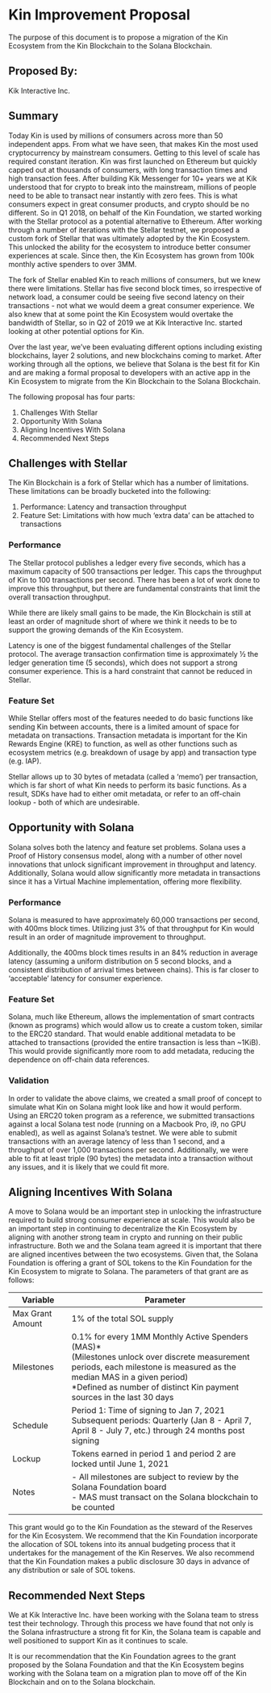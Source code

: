 # Kin Improvement Proposal
The purpose of this document is to propose a migration of the Kin Ecosystem from the Kin Blockchain to the Solana Blockchain.

## Proposed By:
Kik Interactive Inc.

## Summary
Today Kin is used by millions of consumers across more than 50 independent apps. From what we have seen, that makes Kin the most used cryptocurrency by mainstream consumers. Getting to this level of scale has required constant iteration. Kin was first launched on Ethereum but quickly capped out at thousands of consumers, with long transaction times and high  transaction fees. After building Kik Messenger for 10+ years we at Kik understood that for crypto to break into the mainstream, millions of people need to be able to transact near instantly with zero fees. This is what consumers expect in great consumer products, and crypto should be no different. So in Q1 2018, on behalf of the Kin Foundation, we  started working with the Stellar protocol as a potential alternative to Ethereum. After working through a number of iterations with the Stellar testnet, we proposed a custom fork of Stellar that was ultimately adopted by the Kin Ecosystem. This unlocked the ability for the ecosystem to introduce better consumer experiences at scale. Since then, the Kin Ecosystem has grown from 100k monthly active spenders to over 3MM. 

The fork of Stellar enabled Kin to reach millions of consumers, but we knew there were limitations. Stellar has five second block times, so irrespective of network load, a consumer could be seeing five second latency on their transactions - not what we would deem a great consumer experience. We also knew that at some point the Kin Ecosystem would overtake the bandwidth of Stellar, so in Q2 of 2019 we at Kik Interactive Inc. started looking at other potential options for Kin. 

Over the last year, we’ve been evaluating different options including existing blockchains, layer 2 solutions, and new blockchains coming to market. After working through all the options, we believe that Solana is the best fit for Kin and are making a formal proposal to developers with an active app in the Kin Ecosystem to migrate from the Kin Blockchain to the Solana Blockchain.

The following proposal has four parts: 
1. Challenges With Stellar
2. Opportunity With Solana
3. Aligning Incentives With Solana
4. Recommended Next Steps

## Challenges with Stellar
The Kin Blockchain is a fork of Stellar which has a number of limitations. These limitations can be broadly bucketed into the following:

1. Performance: Latency and transaction throughput
2. Feature Set: Limitations with how much ‘extra data’ can be attached to transactions

### Performance
The Stellar protocol publishes a ledger every five seconds, which has a maximum capacity of 500 transactions per ledger. This caps the throughput of Kin to 100 transactions per second. There has been a lot of work done to improve this throughput, but there are fundamental constraints that limit the overall transaction throughput. 

While there are likely small gains to be made, the Kin Blockchain is still at least an order of magnitude short of where we think it needs to be to support the growing demands of the Kin Ecosystem. 

Latency is one of the biggest fundamental challenges of the Stellar protocol. The average transaction confirmation time is approximately ½ the ledger generation time (5 seconds), which does not support a strong consumer experience. This is a hard constraint that cannot be reduced in Stellar. 

### Feature Set
While Stellar offers most of the features needed to do basic functions like sending Kin between accounts, there is a limited amount of space for metadata on transactions. Transaction metadata is important for the Kin Rewards Engine (KRE) to function, as well as other functions such as ecosystem metrics (e.g. breakdown of usage by app) and transaction type (e.g. IAP).

Stellar allows up to 30 bytes of metadata (called a ‘memo’) per transaction, which is far short of what Kin needs to perform its basic functions. As a result, SDKs have had to either omit metadata, or refer to an off-chain lookup - both of which are undesirable.

## Opportunity with Solana
Solana solves both the latency and feature set problems. Solana uses a Proof of History consensus model, along with a number of other novel innovations that unlock significant improvement in throughput and latency. Additionally, Solana would allow significantly more metadata in transactions since it has a Virtual Machine implementation, offering more flexibility.

### Performance
Solana is measured to have approximately 60,000 transactions per second, with 400ms block times. Utilizing just 3% of that throughput for Kin would result in an order of magnitude improvement to throughput.

Additionally, the 400ms block times results in an 84% reduction in average latency (assuming a uniform distribution on 5 second blocks, and a consistent distribution of arrival times between chains). This is far closer to ‘acceptable’ latency for consumer experience.

### Feature Set
Solana, much like Ethereum, allows the implementation of smart contracts (known as programs) which would allow us to create a custom token, similar to the ERC20 standard. That would enable additional metadata to be attached to transactions (provided the entire transaction is less than ~1KiB). This would provide significantly more room to add metadata, reducing the dependence on off-chain data references.

### Validation
In order to validate the above claims, we created a small proof of concept to simulate what Kin on Solana might look like and how it would perform. Using an ERC20 token program as a reference, we submitted transactions against a local Solana test node (running on a Macbook Pro, i9, no GPU enabled), as well as against Solana’s testnet. We were able to submit transactions with an average latency of less than 1 second, and a throughput of over 1,000 transactions per second. Additionally, we were able to fit at least triple (90 bytes) the metadata into a transaction without any issues, and it is likely that we could fit more.

## Aligning Incentives With Solana
A move to Solana would be an important step in unlocking the infrastructure required to build strong consumer experience at scale. This would also be an important step in continuing to decentralize the Kin Ecosystem by aligning with another strong team in crypto and running on their public infrastructure. Both we and the Solana team agreed it is important that there are aligned incentives between the two ecosystems. Given that, the Solana Foundation is offering a grant of SOL tokens to the Kin Foundation for the Kin Ecosystem to migrate to Solana. The parameters of that grant are as follows: 

Variable | Parameter
------------ | -------------
Max Grant Amount | 1% of the total SOL supply </br>
Milestones | 0.1% for every 1MM Monthly Active Spenders (MAS)* </br> (Milestones unlock over discrete measurement periods, each milestone is measured as the median MAS in a given period) </br> *Defined as number of distinct Kin payment sources in the last 30 days
Schedule | Period 1: Time of signing to Jan 7, 2021 </br> Subsequent periods: Quarterly (Jan 8 - April 7, April 8 - July 7, etc.) through 24 months post signing
Lockup | Tokens earned in period 1 and period 2 are locked until June 1, 2021 
Notes | - All milestones are subject to review by the Solana Foundation board </br> - MAS must transact on the Solana blockchain to be counted
 
This grant would go to the Kin Foundation as the steward of the Reserves for the Kin Ecosystem. We recommend that the Kin Foundation incorporate the allocation of SOL tokens into its annual budgeting process that it undertakes for the management of the Kin Reserves. We also recommend that the Kin Foundation makes a public disclosure 30 days in advance of any distribution or sale of SOL tokens. 

## Recommended Next Steps
We at Kik Interactive Inc. have been working with the Solana team to stress test their technology. Through this process we have found that not only is the Solana infrastructure a strong fit for Kin, the Solana team is capable and well positioned to support Kin as it continues to scale. 

It is our recommendation that the Kin Foundation agrees to the grant proposed by the Solana Foundation and that the Kin Ecosystem begins working with the Solana team on a migration plan to move off of the Kin Blockchain and on to the Solana blockchain. 
